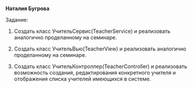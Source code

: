 **Наталия Бугрова**

Задание:

 1. Создать класс УчительСервис(TeacherService) и реализовать аналогично проделанному на
семинаре.

2. Создать класс УчительВью(TeacherView) и реализовать аналогично проделанному на
семинаре.

3. Создать класс УчительКонтроллер(TeacherController) и реализовать возможность создания,
редактирования конкретного учителя и отображения списка учителей
имеющихся в системе.
